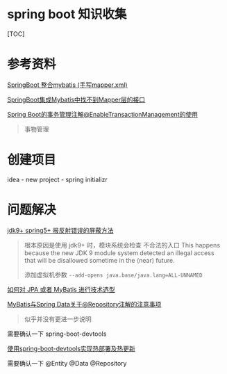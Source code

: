 # spring boot 知识收集

[TOC]

# 参考资料

[SpringBoot 整合mybatis (手写mapper.xml)](https://www.jianshu.com/p/d513339980c7)

[SpringBoot集成Mybatis中找不到Mapper层的接口](https://bbs.csdn.net/topics/392420803?page=1)

[Spring Boot的事务管理注解@EnableTransactionManagement的使用](https://blog.csdn.net/u010963948/article/details/79208328)

> 事物管理


# 创建项目

idea - new project - spring initializr

# 问题解决

[jdk9+ spring5+ 报反射错误的屏蔽方法](https://my.oschina.net/u/698683/blog/1922830)
> 根本原因是使用 jdk9+ 时，模块系统会检查 不合法的入口
> This happens because the new JDK 9 module system detected an illegal access that will be disallowed sometime in the (near) future. 
>
> 添加虚拟机参数 `--add-opens java.base/java.lang=ALL-UNNAMED`

[如何对 JPA 或者 MyBatis 进行技术选型](https://blog.csdn.net/yangsnow_rain_wind/article/details/79650616)

[MyBatis与Spring Data关于@Repository注解的注意事项](https://blog.csdn.net/mr_ystreet/article/details/82790741)

> 似乎并没有更进一步说明

需要确认一下 spring-boot-devtools 

[使用spring-boot-devtools实现热部署及热更新](https://jingyan.baidu.com/article/90808022025b13fd90c80f5c.html)

需要确认一下 @Entity @Data @Repository